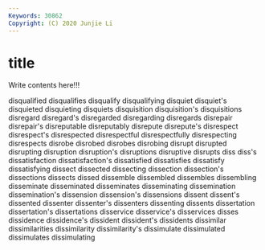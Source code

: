 ```yaml
---
Keywords: 30862
Copyright: (C) 2020 Junjie Li
---
```


# title

Write contents here!!!

disqualified 
disqualifies 
disqualify
disqualifying 
disquiet 
disquiet's 
disquieted 
disquieting 
disquiets 
disquisition 
disquisition's 
disquisitions 
disregard
disregard's 
disregarded 
disregarding 
disregards 
disrepair 
disrepair's 
disreputable 
disreputably 
disrepute 
disrepute's
disrespect 
disrespect's 
disrespected 
disrespectful 
disrespectfully 
disrespecting 
disrespects 
disrobe 
disrobed 
disrobes
disrobing 
disrupt 
disrupted 
disrupting 
disruption 
disruption's 
disruptions 
disruptive 
disrupts 
diss
diss's 
dissatisfaction 
dissatisfaction's 
dissatisfied 
dissatisfies 
dissatisfy 
dissatisfying 
dissect 
dissected 
dissecting
dissection 
dissection's 
dissections 
dissects 
dissed 
dissemble 
dissembled 
dissembles 
dissembling 
disseminate
disseminated 
disseminates 
disseminating 
dissemination 
dissemination's 
dissension 
dissension's 
dissensions 
dissent 
dissent's
dissented 
dissenter 
dissenter's 
dissenters 
dissenting 
dissents 
dissertation 
dissertation's 
dissertations 
disservice
disservice's 
disservices 
disses 
dissidence 
dissidence's 
dissident 
dissident's 
dissidents 
dissimilar 
dissimilarities
dissimilarity 
dissimilarity's 
dissimulate 
dissimulated 
dissimulates 
dissimulating 

